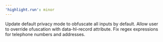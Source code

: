 ```yaml
---
'highlight.run': minor
---
```


Update default privacy mode to obfuscate all inputs by default. Allow user to override ofuscation with data-hl-record attribute. Fix regex expressions for telephone numbers and addresses.
